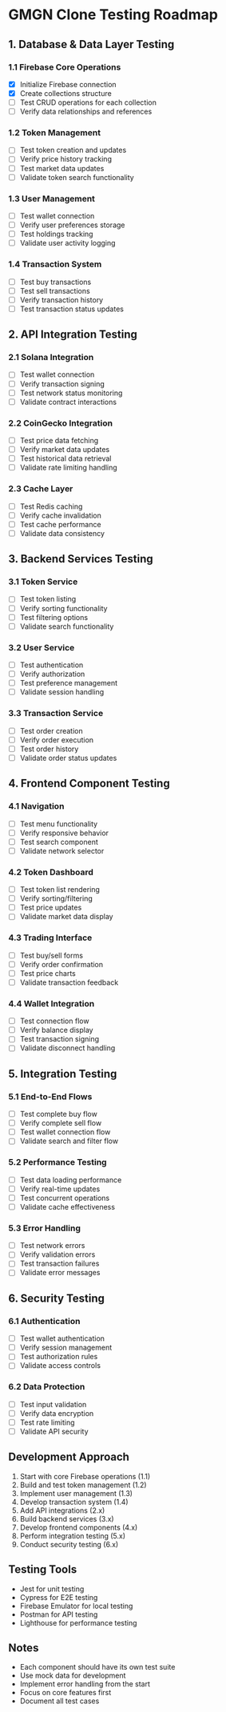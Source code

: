 # GMGN Clone Testing Roadmap

## 1. Database & Data Layer Testing
### 1.1 Firebase Core Operations
- [x] Initialize Firebase connection
- [x] Create collections structure
- [ ] Test CRUD operations for each collection
- [ ] Verify data relationships and references

### 1.2 Token Management
- [ ] Test token creation and updates
- [ ] Verify price history tracking
- [ ] Test market data updates
- [ ] Validate token search functionality

### 1.3 User Management
- [ ] Test wallet connection
- [ ] Verify user preferences storage
- [ ] Test holdings tracking
- [ ] Validate user activity logging

### 1.4 Transaction System
- [ ] Test buy transactions
- [ ] Test sell transactions
- [ ] Verify transaction history
- [ ] Test transaction status updates

## 2. API Integration Testing
### 2.1 Solana Integration
- [ ] Test wallet connection
- [ ] Verify transaction signing
- [ ] Test network status monitoring
- [ ] Validate contract interactions

### 2.2 CoinGecko Integration
- [ ] Test price data fetching
- [ ] Verify market data updates
- [ ] Test historical data retrieval
- [ ] Validate rate limiting handling

### 2.3 Cache Layer
- [ ] Test Redis caching
- [ ] Verify cache invalidation
- [ ] Test cache performance
- [ ] Validate data consistency

## 3. Backend Services Testing
### 3.1 Token Service
- [ ] Test token listing
- [ ] Verify sorting functionality
- [ ] Test filtering options
- [ ] Validate search functionality

### 3.2 User Service
- [ ] Test authentication
- [ ] Verify authorization
- [ ] Test preference management
- [ ] Validate session handling

### 3.3 Transaction Service
- [ ] Test order creation
- [ ] Verify order execution
- [ ] Test order history
- [ ] Validate order status updates

## 4. Frontend Component Testing
### 4.1 Navigation
- [ ] Test menu functionality
- [ ] Verify responsive behavior
- [ ] Test search component
- [ ] Validate network selector

### 4.2 Token Dashboard
- [ ] Test token list rendering
- [ ] Verify sorting/filtering
- [ ] Test price updates
- [ ] Validate market data display

### 4.3 Trading Interface
- [ ] Test buy/sell forms
- [ ] Verify order confirmation
- [ ] Test price charts
- [ ] Validate transaction feedback

### 4.4 Wallet Integration
- [ ] Test connection flow
- [ ] Verify balance display
- [ ] Test transaction signing
- [ ] Validate disconnect handling

## 5. Integration Testing
### 5.1 End-to-End Flows
- [ ] Test complete buy flow
- [ ] Verify complete sell flow
- [ ] Test wallet connection flow
- [ ] Validate search and filter flow

### 5.2 Performance Testing
- [ ] Test data loading performance
- [ ] Verify real-time updates
- [ ] Test concurrent operations
- [ ] Validate cache effectiveness

### 5.3 Error Handling
- [ ] Test network errors
- [ ] Verify validation errors
- [ ] Test transaction failures
- [ ] Validate error messages

## 6. Security Testing
### 6.1 Authentication
- [ ] Test wallet authentication
- [ ] Verify session management
- [ ] Test authorization rules
- [ ] Validate access controls

### 6.2 Data Protection
- [ ] Test input validation
- [ ] Verify data encryption
- [ ] Test rate limiting
- [ ] Validate API security

## Development Approach
1. Start with core Firebase operations (1.1)
2. Build and test token management (1.2)
3. Implement user management (1.3)
4. Develop transaction system (1.4)
5. Add API integrations (2.x)
6. Build backend services (3.x)
7. Develop frontend components (4.x)
8. Perform integration testing (5.x)
9. Conduct security testing (6.x)

## Testing Tools
- Jest for unit testing
- Cypress for E2E testing
- Firebase Emulator for local testing
- Postman for API testing
- Lighthouse for performance testing

## Notes
- Each component should have its own test suite
- Use mock data for development
- Implement error handling from the start
- Focus on core features first
- Document all test cases